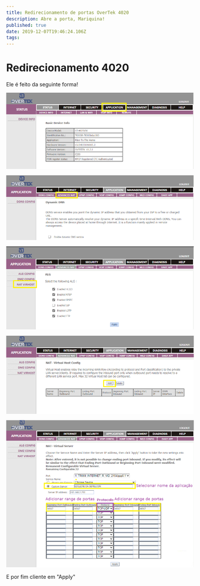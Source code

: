 ```yaml
---
title: Redirecionamento de portas OverTek 4020
description: Abre a porta, Mariquina! 
published: true
date: 2019-12-07T19:46:24.106Z
tags: 
---
```


# Redirecionamento 4020

Ele é feito da seguinte forma!

![4020_-_1.png](/REDIRECIONAMENTOS/4020_-_1.png)

![4020-_2.png](/REDIRECIONAMENTOS/4020-_2.png)

![4020-_3.png](/REDIRECIONAMENTOS/4020-_3.png)

![4020_-_4.png](/REDIRECIONAMENTOS/4020_-_4.png)

![4020_5.png](/REDIRECIONAMENTOS/4020_5.png)

E por fim cliente em "Apply"